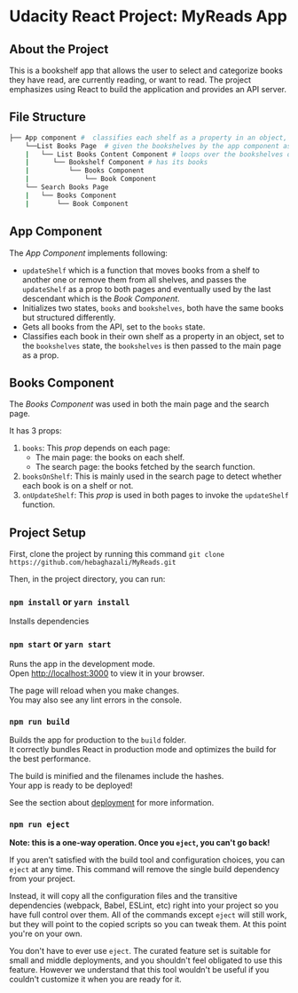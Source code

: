 # Udacity React Project: MyReads App

## About the Project

This is a bookshelf app that allows the user to select and categorize books they have read, are currently reading, or want to read. The project emphasizes using React to build the application and provides an API server.

## File Structure

```bash
├── App component #  classifies each shelf as a property in an object, routes to books and search pages
    └──List Books Page  # given the bookshelves by the app component as a prop
    |   └── List Books Content Component # loops over the bookshelves object to list the 3 shelves
    |      └── Bookshelf Component # has its books
    |          └── Books Component
    |              └── Book Component
    └── Search Books Page
    |   └── Books Component
    |       └── Book Component

```

## App Component

The _App Component_ implements following:

- `updateShelf` which is a function that moves books from a shelf to another one or remove them from all shelves, and passes the `updateShelf` as a prop to both pages and eventually used by the last descendant which is the _Book Component_.
- Initializes two states, `books` and `bookshelves`, both have the same books but structured differently.
- Gets all books from the API, set to the `books` state.
- Classifies each book in their own shelf as a property in an object, set to the `bookshelves` state, the `bookshelves` is then passed to the main page as a prop.

## Books Component

The _Books Component_ was used in both the main page and the search page.

It has 3 props:

1. `books`: This _prop_ depends on each page:
   - The main page: the books on each shelf.
   - The search page: the books fetched by the search function.
2. `booksOnShelf`: This is mainly used in the search page to detect whether each book is on a shelf or not.
3. `onUpdateShelf`: This _prop_ is used in both pages to invoke the `updateShelf` function.

## Project Setup

First, clone the project by running this command `git clone https://github.com/hebaghazali/MyReads.git`

Then, in the project directory, you can run:

### `npm install` or `yarn install`

Installs dependencies 

### `npm start` or `yarn start`

Runs the app in the development mode.\
Open [http://localhost:3000](http://localhost:3000) to view it in your browser.

The page will reload when you make changes.\
You may also see any lint errors in the console.

### `npm run build`

Builds the app for production to the `build` folder.\
It correctly bundles React in production mode and optimizes the build for the best performance.

The build is minified and the filenames include the hashes.\
Your app is ready to be deployed!

See the section about [deployment](https://facebook.github.io/create-react-app/docs/deployment) for more information.

### `npm run eject`

**Note: this is a one-way operation. Once you `eject`, you can't go back!**

If you aren't satisfied with the build tool and configuration choices, you can `eject` at any time. This command will remove the single build dependency from your project.

Instead, it will copy all the configuration files and the transitive dependencies (webpack, Babel, ESLint, etc) right into your project so you have full control over them. All of the commands except `eject` will still work, but they will point to the copied scripts so you can tweak them. At this point you're on your own.

You don't have to ever use `eject`. The curated feature set is suitable for small and middle deployments, and you shouldn't feel obligated to use this feature. However we understand that this tool wouldn't be useful if you couldn't customize it when you are ready for it.
